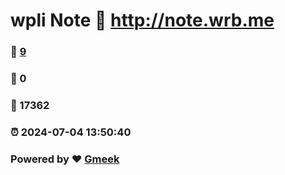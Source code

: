 # wpli Note :link: http://note.wrb.me 
### :page_facing_up: [9](http://note.wrb.me/tag.html) 
### :speech_balloon: 0 
### :hibiscus: 17362 
### :alarm_clock: 2024-07-04 13:50:40 
### Powered by :heart: [Gmeek](https://github.com/Meekdai/Gmeek)
